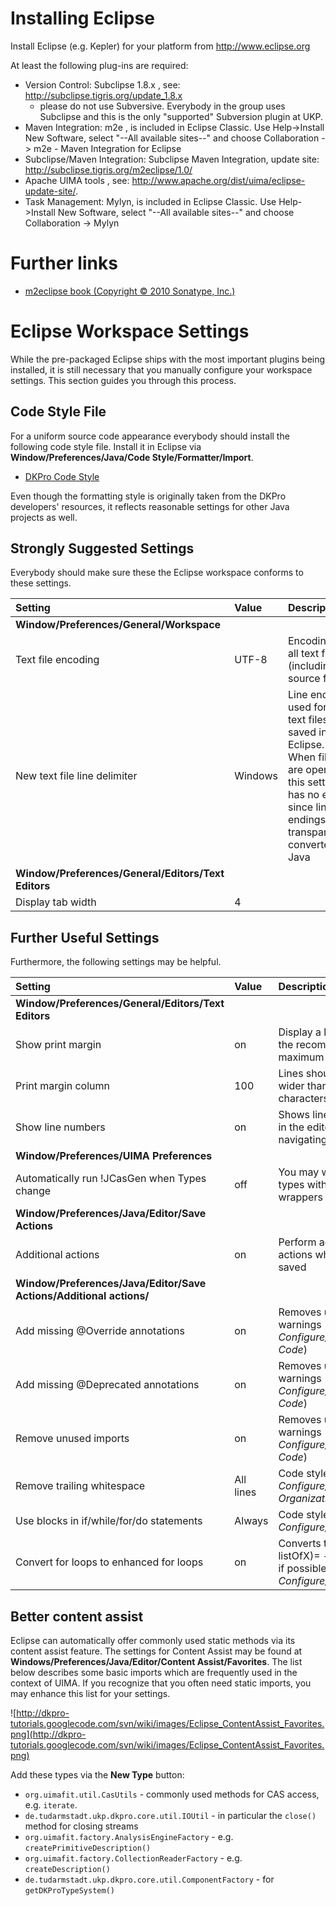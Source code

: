 # Installing Eclipse #

Install Eclipse (e.g. Kepler) for your platform from http://www.eclipse.org

At least the following plug-ins are required:

  * Version Control: Subclipse 1.8.x , see: http://subclipse.tigris.org/update_1.8.x
    * please do not use Subversive. Everybody in the group uses Subclipse and this is the only "supported" Subversion plugin at UKP.
  * Maven Integration: m2e , is included in Eclipse Classic. Use Help->Install New Software, select "--All available sites--" and choose Collaboration -> m2e - Maven Integration for Eclipse
  * Subclipse/Maven Integration: Subclipse Maven Integration, update site: http://subclipse.tigris.org/m2eclipse/1.0/
  * Apache UIMA tools , see: http://www.apache.org/dist/uima/eclipse-update-site/.
  * Task Management: Mylyn, is included in Eclipse Classic. Use Help->Install New Software, select "--All available sites--" and choose Collaboration -> Mylyn


# Further links #
  * [m2eclipse book (Copyright © 2010 Sonatype, Inc.)](http://www.sonatype.com/books/m2eclipse-book/reference/)

# Eclipse Workspace Settings #

While the pre-packaged Eclipse ships with the most important plugins being installed, it is still necessary that you manually configure your workspace settings. This section guides you through this process.

## Code Style File ##

For a uniform source code appearance everybody should install the following code style file. Install it in Eclipse via **Window/Preferences/Java/Code Style/Formatter/Import**.

  * [DKPro Code Style](http://code.google.com/p/dkpro-core-asl/downloads/detail?name=DKProCoreStyle_20120326.xml)

Even though the formatting style is originally taken from the DKPro developers' resources, it reflects reasonable settings for other Java projects as well.

## Strongly Suggested Settings ##

Everybody should make sure these the Eclipse workspace conforms to these settings.

| **Setting** | **Value** | **Description** |
|:------------|:----------|:----------------|
| **Window/Preferences/General/Workspace** |  |  |
| Text file encoding | UTF-8 | Encoding of all text files (including source files) |
| New text file line delimiter | Windows | Line ending used for all text files saved in Eclipse. When files are opened this setting has no effect since line-endings are transparently converted by Java |
| **Window/Preferences/General/Editors/Text Editors** |  |  |
| Display tab width | 4 |  |

## Further Useful Settings ##

Furthermore, the following settings may be helpful.

| **Setting** | **Value** | **Description** |
|:------------|:----------|:----------------|
| **Window/Preferences/General/Editors/Text Editors** |  |  |
| Show print margin | on | Display a line indicating the recommended maximum line length |
| Print margin column | 100 | Lines should not be wider than 100 characters. |
| Show line numbers | on | Shows line numbers left in the editors. Helps navigating. |
| **Window/Preferences/UIMA Preferences** |  | |
| Automatically run !JCasGen when Types change | off | You may want to create types without JCas wrappers |
| **Window/Preferences/Java/Editor/Save Actions** |  | |
| Additional actions | on | Perform additional actions when the file is saved |
| **Window/Preferences/Java/Editor/Save Actions/Additional actions/** |  | |
| Add missing @Override annotations | on | Removes unnecessary warnings (Choose: _Configure/Missing Code_)|
| Add missing @Deprecated annotations | on | Removes unnecessary warnings (Choose: _Configure/Missing Code_)|
| Remove unused imports | on | Removes unnecessary warnings (Choose: _Configure/Unnecessary Code_) |
| Remove trailing whitespace | All lines | Code style (Choose: _Configure/Code Organization_)|
| Use blocks in if/while/for/do statements | Always | Code style (Choose: _Configure/Code Style_)|
| Convert for loops to enhanced for loops | on | Converts to =for(X x : listOfX)= - style loops if possible (Choose: _Configure/Code Style_) |

## Better content assist ##

Eclipse can automatically offer commonly used static methods via its content assist feature.
The settings for Content Assist may be found at **Windows/Preferences/Java/Editor/Content Assist/Favorites**.
The list below describes some basic imports which are frequently used in the context of UIMA.
If you recognize that you often need static imports, you may enhance this list for your settings.

![http://dkpro-tutorials.googlecode.com/svn/wiki/images/Eclipse_ContentAssist_Favorites.png](http://dkpro-tutorials.googlecode.com/svn/wiki/images/Eclipse_ContentAssist_Favorites.png)

Add these types via the **New Type** button:

  * `org.uimafit.util.CasUtils` - commonly used methods for CAS access, e.g. `iterate`.
  * `de.tudarmstadt.ukp.dkpro.core.util.IOUtil` - in particular the `close()` method for closing streams
  * `org.uimafit.factory.AnalysisEngineFactory` - e.g. `createPrimitiveDescription()`
  * `org.uimafit.factory.CollectionReaderFactory` - e.g. `createDescription()`
  * `de.tudarmstadt.ukp.dkpro.core.util.ComponentFactory` - for `getDKProTypeSystem()`